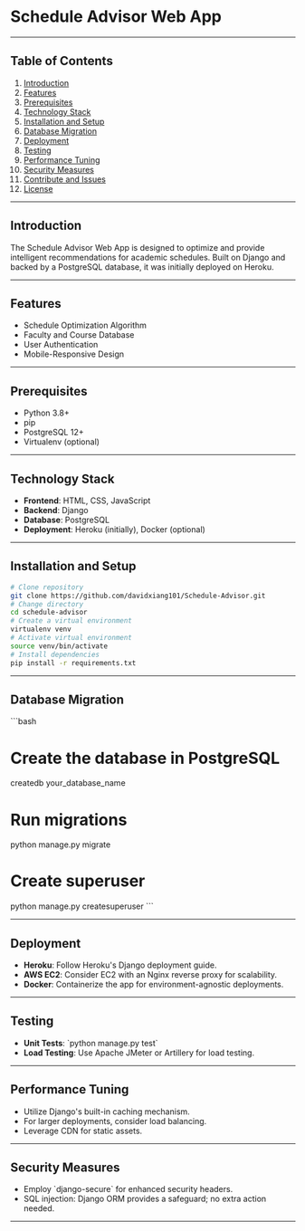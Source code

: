 # Schedule Advisor Web App

---

## Table of Contents
1. [Introduction](#introduction)
2. [Features](#features)
3. [Prerequisites](#prerequisites)
4. [Technology Stack](#technology-stack)
5. [Installation and Setup](#installation-and-setup)
6. [Database Migration](#database-migration)
7. [Deployment](#deployment)
8. [Testing](#testing)
9. [Performance Tuning](#performance-tuning)
10. [Security Measures](#security-measures)
11. [Contribute and Issues](#contribute-and-issues)
12. [License](#license)

---

## Introduction

The Schedule Advisor Web App is designed to optimize and provide intelligent recommendations for academic schedules. Built on Django and backed by a PostgreSQL database, it was initially deployed on Heroku.

---

## Features

- Schedule Optimization Algorithm
- Faculty and Course Database
- User Authentication
- Mobile-Responsive Design

---

## Prerequisites

- Python 3.8+
- pip
- PostgreSQL 12+
- Virtualenv (optional)

---

## Technology Stack

- **Frontend**: HTML, CSS, JavaScript
- **Backend**: Django
- **Database**: PostgreSQL
- **Deployment**: Heroku (initially), Docker (optional)

---

## Installation and Setup

```bash
# Clone repository
git clone https://github.com/davidxiang101/Schedule-Advisor.git
# Change directory
cd schedule-advisor
# Create a virtual environment
virtualenv venv
# Activate virtual environment
source venv/bin/activate
# Install dependencies
pip install -r requirements.txt
```

---

## Database Migration

\`\`\`bash
# Create the database in PostgreSQL
createdb your_database_name
# Run migrations
python manage.py migrate
# Create superuser
python manage.py createsuperuser
\`\`\`

---

## Deployment

- **Heroku**: Follow Heroku's Django deployment guide.
- **AWS EC2**: Consider EC2 with an Nginx reverse proxy for scalability.
- **Docker**: Containerize the app for environment-agnostic deployments.

---

## Testing

- **Unit Tests**: \`python manage.py test\`
- **Load Testing**: Use Apache JMeter or Artillery for load testing.

---

## Performance Tuning

- Utilize Django's built-in caching mechanism.
- For larger deployments, consider load balancing.
- Leverage CDN for static assets.

---

## Security Measures

- Employ \`django-secure\` for enhanced security headers.
- SQL injection: Django ORM provides a safeguard; no extra action needed.

---

